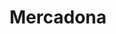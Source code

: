 ---
title: "Mercadona"
url: /sevilla/mercadona-avenida-alcalde-manuel-de-valle/
shop: Supermarkt
---